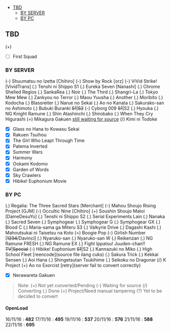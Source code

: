 <!-- toc orderedList:0 depthFrom:1 depthTo:3 -->

- [TBD](#tbd)
	- [BY SERVER](#by-server)
	- [BY PC](#by-pc)

<!-- tocstop -->

## TBD
(+)
- [ ] First Squad

### BY SERVER
(-) Shuumatsu no Izetta [Chihiro]
(-) Show by Rock [orz]
(-) ViVid Strike! [VividTrans]
(.) Tenshi ni Shippo S1
(.) Eureka Seven [Nanashi]
(.) Chrome Shelled Regios
(.) SankaRea
(.) Noir
(.) The Third
(.) Shangri-La
(.) Tokyo Mew Mew
(.) Zankyou no Terror
(.) Maou Yuusha
(.) Another
(.) Moribito
(.) Kodocha
(.) Blassreiter
(.) Narue no Sekai
(.) Ao no Kanata
(.) Sakurako-san no Ashimoto
(.) Bubuki Buranki ~~S1~~|~~S2~~
(-) Cyborg 009 ~~S1~~|S2
(.) Hyouka
(.) NG Knight Ramune
(.) Shin Atashinchi
(.) Shirobako
(.) When They Cry Higurashi
(=) Mikagura Gakuen [still waiting for source](http://zeruel.vhoz.us/downloads)
(/) Kimi ni Todoke
- [x] Glass no Hana to Kowasu Sekai
- [x] Rakuen Tsuihou
- [x] The Girl Who Leapt Through Time
- [x] Patema Inverted
- [x] Summer Wars
- [x] Harmony
- [x] Ookami Kodomo
- [x] Garden of Words
- [x] Sky Crawlers
- [x] Hibike! Euphonium Movie

### BY PC
(.) Regalia: The Three Sacred Stars [Merchant]
(-) Mahou Shoujo Rising Project [GJM]
(-) Occultic Nine [Chihiro]
(+) Soushin Shoujo Matoi [DameDesuYo]
(.) Tenshi ni Shippo S2
(.) Serial Experiments Lain
(.) Nanaka
(.) Sacred Seven
(.) Symphogear
(.) Symphogear G
(.) Symphogear GX
(.) Blood C
(.) Maria-sama ga Miteru S3
(.) Valkyrie Drive
(.) Dagashi Kashi
(.) Mahoutsukai ni Taisetsu na Koto
(=) Boogie Pop
(-) Girlish Number [~~1234~~/Davinci]
(.) Nyaruko-san
(.) Nyaruko-san W
(.) Reikenzan
(.) NG Ramune FRESH
(.) NG Ramune EX
(.) Fight Ippatsu! Juuden-chan!! ~~TV~~|~~Special~~
(-) Hibike! Euphonium ~~S1~~|S2
(.) Kannazuki no Miko
(.) High School Fleet [reencode](source file ilang cuks)
(.) Sakura Trick
(.) Kekkai Sensen
(.) Aoi Hana
(.) Shingetsutan Tsukihime
(.) Seikoku no Dragonar
(/) K Project
(+) Ao no Exorcist [retry](server fail to convert correctly)
- [x] Nerawareta Gakuen

> Note:
> (+) Not yet converted/Pending
> (-) Waiting for source
> (/) Converting
> (.) Done
> (=) Project/Need manual tampering
> (?) Yet to be decided to convert

<!-- untoc -->
#### OpenLoad
16/11/16 : __482__
17/11/16 : __495__
19/11/16 : __537__
20/11/16 : __576__
21/11/16 : __588__
22/11/16 : __695__